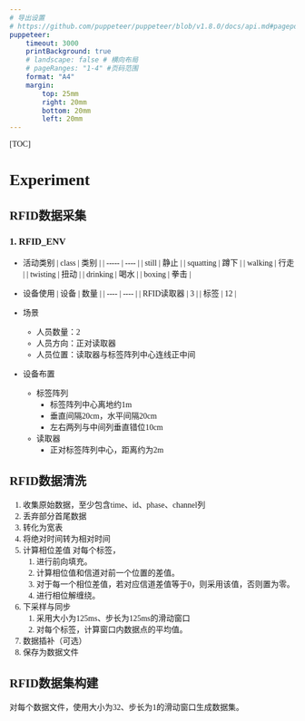```yaml
---
# 导出设置
# https://github.com/puppeteer/puppeteer/blob/v1.8.0/docs/api.md#pagepdfoptions
puppeteer:
    timeout: 3000
    printBackground: true
    # landscape: false # 横向布局
    # pageRanges: "1-4" #页码范围
    format: "A4"
    margin:
        top: 25mm
        right: 20mm
        bottom: 20mm
        left: 20mm     
---
```


<div style="font-family: Times New Roman, 楷体">

[TOC]

# Experiment

## RFID数据采集

### 1. RFID_ENV
- 活动类别
    | class | 类别 |
    | ----- | ---- |
    | still     | 静止 |
    | squatting | 蹲下 |
    | walking | 行走 |
    | twisting  | 扭动 |
    | drinking  | 喝水 |
    | boxing    | 拳击 |

- 设备使用
    | 设备 | 数量 |
    | ---- | ---- |
    | RFID读取器 | 3 |
    | 标签       | 12 |

- 场景
    - 人员数量：2
    - 人员方向：正对读取器
    - 人员位置：读取器与标签阵列中心连线正中间

- 设备布置
    - 标签阵列
        - 标签阵列中心离地约1m
        - 垂直间隔20cm，水平间隔20cm
        - 左右两列与中间列垂直错位10cm
    - 读取器
        - 正对标签阵列中心，距离约为2m




## RFID数据清洗
1. 收集原始数据，至少包含time、id、phase、channel列
2. 丢弃部分首尾数据
3. 转化为宽表
4. 将绝对时间转为相对时间
5. 计算相位差值
    对每个标签，
    1. 进行前向填充。
    2. 计算相位值和信道对前一个位置的差值。
    3. 对于每一个相位差值，若对应信道差值等于0，则采用该值，否则置为零。
    4. 进行相位解缠绕。
6. 下采样与同步
    1. 采用大小为125ms、步长为125ms的滑动窗口
    2. 对每个标签，计算窗口内数据点的平均值。
7. 数据插补（可选）
8. 保存为数据文件

## RFID数据集构建
对每个数据文件，使用大小为32、步长为1的滑动窗口生成数据集。